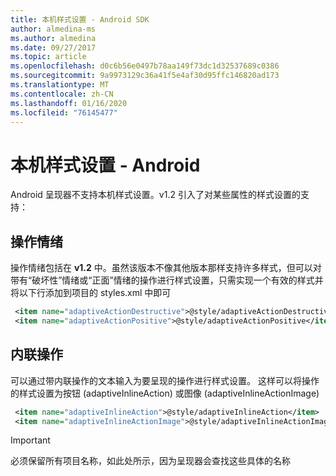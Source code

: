 ```yaml
---
title: 本机样式设置 - Android SDK
author: almedina-ms
ms.author: almedina
ms.date: 09/27/2017
ms.topic: article
ms.openlocfilehash: d0c6b56e0497b78aa149f73dc1d32537689c0386
ms.sourcegitcommit: 9a9973129c36a41f5e4af30d95ffc146820ad173
ms.translationtype: MT
ms.contentlocale: zh-CN
ms.lasthandoff: 01/16/2020
ms.locfileid: "76145477"
---
```

# <a name="native-styling---android"></a>本机样式设置 - Android

Android 呈现器不支持本机样式设置。v1.2 引入了对某些属性的样式设置的支持：

## <a name="action-sentiment"></a>操作情绪

操作情绪包括在 **v1.2** 中。虽然该版本不像其他版本那样支持许多样式，但可以对带有“破坏性”情绪或“正面”情绪的操作进行样式设置，只需实现一个有效的样式并将以下行添加到项目的 styles.xml 中即可

```styles.xml
 <item name="adaptiveActionDestructive">@style/adaptiveActionDestructive</item>
 <item name="adaptiveActionPositive">@style/adaptiveActionPositive</item>
```

## <a name="inline-action"></a>内联操作

可以通过带内联操作的文本输入为要呈现的操作进行样式设置。 这样可以将操作的样式设置为按钮 (adaptiveInlineAction) 或图像 (adaptiveInlineActionImage)

```styles.xml
 <item name="adaptiveInlineAction">@style/adaptiveInlineAction</item>
 <item name="adaptiveInlineActionImage">@style/adaptiveInlineActionImage</item>
```

> [!IMPORTANT]
> 必须保留所有项目名称，如此处所示，因为呈现器会查找这些具体的名称
